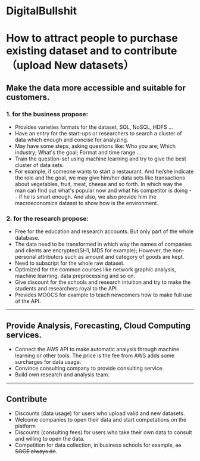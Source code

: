 # DigitalBullshit


# How to attract people to purchase existing dataset and to contribute（upload New datasets）

## Make the data more accessible and suitable for customers.


### __1. for the business propose:__
* Provides varieties formats for the dataset, SQL, NoSQL, HDFS …
* Have an entry for the start-ups or researchers to search a cluster of data which enough and concise for analyzing.
* May have some steps, asking questions like: Who you are; Which industry; What's the goal; Format and time range ….
* Train the question-set using machine learning and try to give the best cluster of data sets.
* For example, if someone wants to start a restaurant.  And he/she indicate the role and the goal, we may give him/her data sets like transactions about vegetables, fruit, meat, cheese and so forth. In which way the man can find out what's popular now and what his competitor is doing -- if he is smart enough. And also, we also provide him the macroeconomics dataset to show how is the environment.

### __2. for the research propose:__
* Free for the education and research  accounts. But only part of the whole database.
* The data need to be transformed in which way the names of companies and clients are encrypted(SH1, MD5 for example); However, the non-personal attributors such as amount and category of goods are kept.
* Need to subscript for the whole raw dataset.
* Optimized for the common courses like network graphic analysis,  machine learning, data preprocessing and so on. 
* Give discount for the schools and research intuition and try to make the students and researchers royal to the API.
* Provides MOOCS for example to teach newcomers how to make full use of the API.
___________
## Provide Analysis, Forecasting, Cloud Computing services.
* Connect the AWS API to make automatic analysis through machine learning or other tools. The price is the fee from AWS adds some surcharges for data usage.
* Convince consulting company to provide consulting service.
* Build own research and analysis team. 
___________

## Contribute
* Discounts (data usage) for users who upload valid and new datasets.
* Welcome companies to open their data and start competations on the platform
* Discounts (consulting fees) for users who take their own data to consult and willing to open the data.
* Competition for data collection, in business schools for example, ~~as SOGE always do~~.
